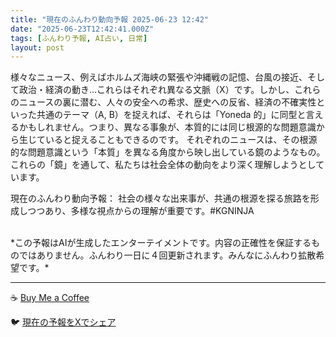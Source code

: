 ```yaml
---
title: "現在のふんわり動向予報 2025-06-23 12:42"
date: "2025-06-23T12:42:41.000Z"
tags: [ふんわり予報, AI占い, 日常]
layout: post
---
```


様々なニュース、例えばホルムズ海峡の緊張や沖縄戦の記憶、台風の接近、そして政治・経済の動き…これらはそれぞれ異なる文脈（X）です。しかし、これらのニュースの裏に潜む、人々の安全への希求、歴史への反省、経済の不確実性といった共通のテーマ（A, B）を捉えれば、それらは「Yoneda 的」に同型と言えるかもしれません。つまり、異なる事象が、本質的には同じ根源的な問題意識から生じていると捉えることもできるのです。  それぞれのニュースは、その根源的な問題意識という「本質」を異なる角度から映し出している鏡のようなもの。  これらの「鏡」を通して、私たちは社会全体の動向をより深く理解しようとしています。


現在のふんわり動向予報：
社会の様々な出来事が、共通の根源を探る旅路を形成しつつあり、多様な視点からの理解が重要です。#KGNINJA

<br>
*この予報はAIが生成したエンターテイメントです。内容の正確性を保証するものではありません。ふんわり一日に４回更新されます。みんなにふんわり拡散希望です。*

---
☕️ [Buy Me a Coffee](https://www.buymeacoffee.com/kgninja)

🐦 [現在の予報をXでシェア](https://twitter.com/intent/tweet?text=%E7%8F%BE%E5%9C%A8%E3%81%AE%E3%81%B5%E3%82%93%E3%82%8F%E3%82%8A%E4%BA%88%E5%A0%B1%3A%20%E3%80%8C%E6%A7%98%E3%80%85%E3%81%AA%E3%83%8B%E3%83%A5%E3%83%BC%E3%82%B9%E3%80%81%E4%BE%8B%E3%81%88%E3%81%B0%E3%83%9B%E3%83%AB%E3%83%A0%E3%82%BA%E6%B5%B7%E5%B3%A1%E3%81%AE%E7%B7%8A%E5%BC%B5%E3%82%84%E6%B2%96%E7%B8%84%E6%88%A6%E3%81%AE%E8%A8%98%E6%86%B6%E3%80%81%E5%8F%B0%E9%A2%A8%E3%81%AE%E6%8E%A5%E8%BF%91%E3%80%81%E3%81%9D%E3%81%97%E3%81%A6%E6%94%BF%E6%B2%BB%E3%83%BB%E7%B5%8C%E6%B8%88%E3%81%AE%E5%8B%95%E3%81%8D%E2%80%A6%E3%81%93%E3%82%8C%E3%82%89%E3%81%AF%E3%81%9D%E3%82%8C%E3%81%9E%E3%82%8C%E7%95%B0%E3%81%AA%E3%82%8B%E6%96%87%E8%84%88%EF%BC%88X%EF%BC%89%E3%81%A7%E3%81%99%E3%80%82%E3%80%8D%23KGNINJA%20%E7%B6%9A%E3%81%8D%E3%81%AF%E3%83%96%E3%83%AD%E3%82%B0%E3%81%A7%EF%BC%81%F0%9F%91%87&url=https%3A%2F%2Fkg-ninja.github.io%2FFunwariyoso%2F)
